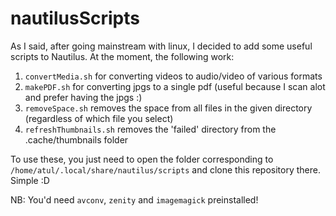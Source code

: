 # nautilusScripts
As I said, after going mainstream with linux, I decided to add some useful scripts to Nautilus. At the moment, the following work:
  1. ```convertMedia.sh``` for converting videos to audio/video of various formats
  2. ```makePDF.sh``` for converting jpgs to a single pdf (useful because I scan alot and prefer having the jpgs :)
  3. ```removeSpace.sh``` removes the space from all files in the given directory (regardless of which file you select)
  4. ```refreshThumbnails.sh``` removes the 'failed' directory from the .cache/thumbnails folder
  
  
To use these, you just need to open the folder corresponding to ```/home/atul/.local/share/nautilus/scripts``` and clone this repository there. Simple :D

NB: You'd need ```avconv```, ```zenity``` and ```imagemagick``` preinstalled!